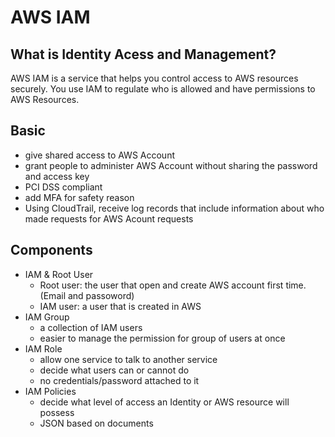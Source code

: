 # AWS IAM
## What is Identity Acess and Management?
AWS IAM is a service that helps you control access to AWS resources securely. You use IAM to regulate who is allowed and have permissions to AWS Resources. 

## Basic
- give shared access to AWS Account
- grant people to administer AWS Account without sharing the password and access key
- PCI DSS compliant
- add MFA for safety reason
- Using CloudTrail, receive log records that include information about who made requests for AWS Acount requests

## Components
- IAM & Root User
    - Root user: the user that open and create AWS account first time. (Email and passoword)
    - IAM user: a user that is created in AWS
- IAM Group
    - a collection of IAM users
    - easier to manage the permission for group of users at once
- IAM Role
    - allow one service to talk to another service
    - decide what users can or cannot do
    - no credentials/password attached to it
- IAM Policies
    - decide what level of access an Identity or AWS resource will possess
    - JSON based on documents
    